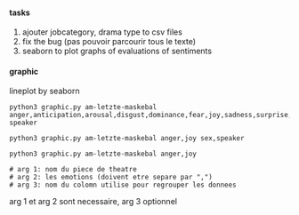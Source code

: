 #### tasks
1. ajouter jobcategory, drama type to csv files
2. fix the bug (pas pouvoir parcourir tous le texte)
3. seaborn to plot graphs of evaluations of sentiments

#### graphic

lineplot by seaborn

```shell
python3 graphic.py am-letzte-maskebal anger,anticipation,arousal,disgust,dominance,fear,joy,sadness,surprise,trust,valence speaker

python3 graphic.py am-letzte-maskebal anger,joy sex,speaker

python3 graphic.py am-letzte-maskebal anger,joy

# arg 1: nom du piece de theatre
# arg 2: les emotions (doivent etre separe par ",")
# arg 3: nom du colomn utilise pour regrouper les donnees
```
arg 1 et arg 2 sont necessaire, arg 3 optionnel


